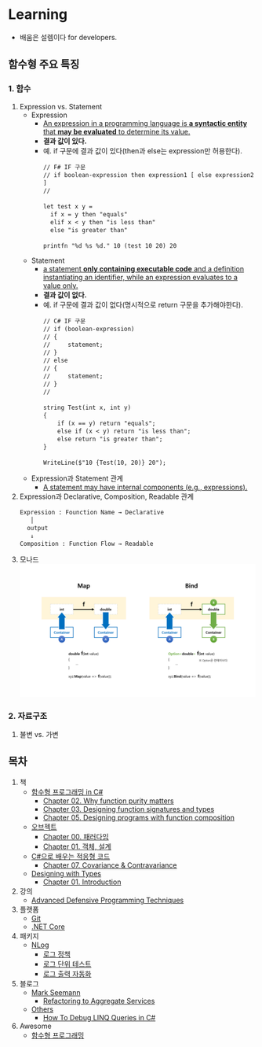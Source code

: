 # Learning
- 배움은 설렘이다 for developers.

## 함수형 주요 특징
### 1. 함수
1. Expression vs. Statement
   - Expression 
     - [An expression in a programming language is **a syntactic entity** that **may be evaluated** to determine its value.](https://en.wikipedia.org/wiki/Expression_(computer_science))
     - **결과 값이 있다.**
     - 예. if 구문에 결과 값이 있다(then과 else는 expression만 허용한다).
       ```
       // F# IF 구문 
       // if boolean-expression then expression1 [ else expression2 ]
       //
      
       let test x y =
         if x = y then "equals"
         elif x < y then "is less than"
         else "is greater than"
      
       printfn "%d %s %d." 10 (test 10 20) 20
       ```
   - Statement
     - [a statement **only containing executable code** and a definition instantiating an identifier, while an expression evaluates to a value only.](https://en.wikipedia.org/wiki/Statement_(computer_science))
     - **결과 값이 없다.**
     - 예. if 구문에 결과 값이 없다(명시적으로 return 구문을 추가해야한다).
       ```
       // C# IF 구문
       // if (boolean-expression)
       // {
       //     statement;
       // }
       // else
       // {
       //     statement;
       // }
       //
      
       string Test(int x, int y)
       {
           if (x == y) return "equals";
           else if (x < y) return "is less than";
           else return "is greater than";
       }
       
       WriteLine($"10 {Test(10, 20)} 20");
       ```
   - Expression과 Statement 관계
     - [A statement may have internal components (e.g., expressions).](https://en.wikipedia.org/wiki/Statement_(computer_science))
1. Expression과 Declarative, Composition, Readable 관계
   ```
   Expression : Founction Name → Declarative
      │
     output
      ↓
   Composition : Function Flow → Readable
   ```
1. 모나드
   <img src="./Images/Map_vs_Bind.png"/>

### 2. 자료구조
1. 불변 vs. 가변

## 목차
1. 책
   - [함수형 프로그래밍 in C#](./Books/FPinCSharp)
     - [Chapter 02. Why function purity matters](./Books/FPinCSharp/Ch02)
     - [Chapter 03. Designing function signatures and types](./Books/FPinCSharp/Ch03)	
     - [Chapter 05. Designing programs with function composition](./Books/FPinCSharp/Ch05)	
   - [오브젝트](./Books/Object)
     - [Chapter 00. 패러다임](./Books/Object/Ch00)
     - [Chapter 01. 객체, 설계](./Books/Object/Ch01)
   - [C#으로 배우는 적응형 코드](./Books/AdaptiveCode)
     - [Chapter 07. Covariance & Contravariance](./Books/AdaptiveCode/Ch07)
   - [Designing with Types](./Books/DesigningWithTypes)
     - [Chapter 01. Introduction](./Books/DesigningWithTypes/Ch01)
1. 강의
   - [Advanced Defensive Programming Techniques](./Lectures/DefensiveProgramming)
1. 플랫폼
   - [Git](./Platform/Git)
   - [.NET Core](./Platform/NETCore)
1. 패키지
   - [NLog](./Packages/NLog)
     - [로그 정책](./Packages/NLog/Policy)
     - [로그 단위 테스트](./Packages/NLog/UnitTest)
     - [로그 출력 자동화](./Packages/NLog/Tracer)
1. 블로그
   - [Mark Seemann](./Blogs/MarkSeemann)
     - [Refactoring to Aggregate Services](./Blogs/MarkSeemann/RefactoringToAggregateServices)
   - [Others](./Blogs/Others)	
     - [How To Debug LINQ Queries in C#](./Blogs/Others/HowToDebugLINQQueriesInCSharp)
1. Awesome
   - [함수형 프로그래밍](./Awesome/FP)
